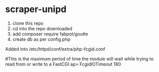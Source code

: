 # scraper-unipd

1) clone this repo
2) cd into the repo downloaded
3) add composer require fabpot/goutte
4) create db as per config.php

Added into /etc/httpd/conf/extra/php-fcgid.conf

#This is the maximum period of time the module will wait while trying to read from or write to a FastCGI ap>
FcgidIOTimeout 180
